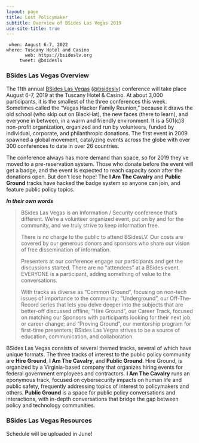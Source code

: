 ```yaml
---
layout: page
title: Lost Policymaker
subtitle: Overview of BSides Las Vegas 2019
use-site-title: true
---
```


```
 when: August 6-7, 2022
where: Tuscany Hotel and Casino
       web: https://bsideslv.org
     tweet: @bsideslv
```

### BSides Las Vegas Overview

The 11th annual [BSides Las Vegas](https://bsideslv.org) ([@bsideslv](https://twitter.com/bsideslv)) conference will take place August 6-7, 2019 at the Tuscany Hotel & Casino. At about 3,000 participants, it is the smallest of the three conferences this week. Sometimes called the “Vegas Hacker Family Reunion,” because it draws the old school (who skip out on BlackHat), the new faces (there to learn), and everyone in between, in a warm and friendly environment. It is a 501(c)3 non-profit organization, organized and run by volunteers, funded by individual, corporate, and philanthropic donations. The first event in 2009 spawned a global movement, catalyzing events across the globe with over 300 conferences to date in over 26 countries.

The conference always has more demand than space, so for 2019 they’ve moved to a pre-reservation system. Those who donate before the event will get a badge, and the event is expected to reach capacity soon after the donations open. But don’t lose hope! The **I Am The Cavalry** and **Public Ground** tracks have hacked the badge system so anyone can join, and feature public policy topics.

***In their own words***
>BSides Las Vegas is an Information / Security conference that’s different. We’re a volunteer organized event, put on by and for the community, and we truly strive to keep information free.
>
>There is no charge to the public to attend BSidesLV. Our costs are covered by our generous donors and sponsors who share our vision of free dissemination of information.
>
>Presenters at our conference engage our participants and get the discussions started. There are no “attendees” at a BSides event. EVERYONE is a participant, adding something of value to the conversations.
>
>With tracks as diverse as “Common Ground”, focusing on non-tech issues of importance to the community; “Underground”, our Off-The-Record series that lets you delve deeper into the subjects that are better-off discussed offline; “Hire Ground”, our Career Track, focused on matching our Sponsors with participants looking for their next job, or career change; and “Proving Ground”, our mentorship program for first-time presenters; BSides Las Vegas strives to be a source of education, communication, and collaboration.

BSides Las Vegas consists of several themed tracks, several of which have unique formats. The three tracks of interest to the public policy community are **Hire Ground**, **I Am The Cavalry**, and **Public Ground**. Hire Ground, is organized by a Virginia-based company that organizes hiring events for federal government employees and contractors. **I Am The Cavalry** runs an eponymous track, focused on cybersecurity impacts on human life and public safety, frequently addressing topics of interest to policymakers and others. **Public Ground** is a space for public policy conversations and interactions, with in-depth conversations that bridge the gap between policy and technology communities.

### BSides Las Vegas Resources
Schedule will be uploaded in June!
<!--* [BSides Las Vegas Interactive Schedule](https://www.bsideslv.org/schedule-2/)
* [BSides Las Vegas Schedule At-A-Glance](https://www.bsideslv.org/wp-content/uploads/2019/07/20190719_BSLV2019_schedule_grid_WEB.pdf)
* [BSides Las Vegas Map](https://www.bsideslv.org/conference-map/) --/>
